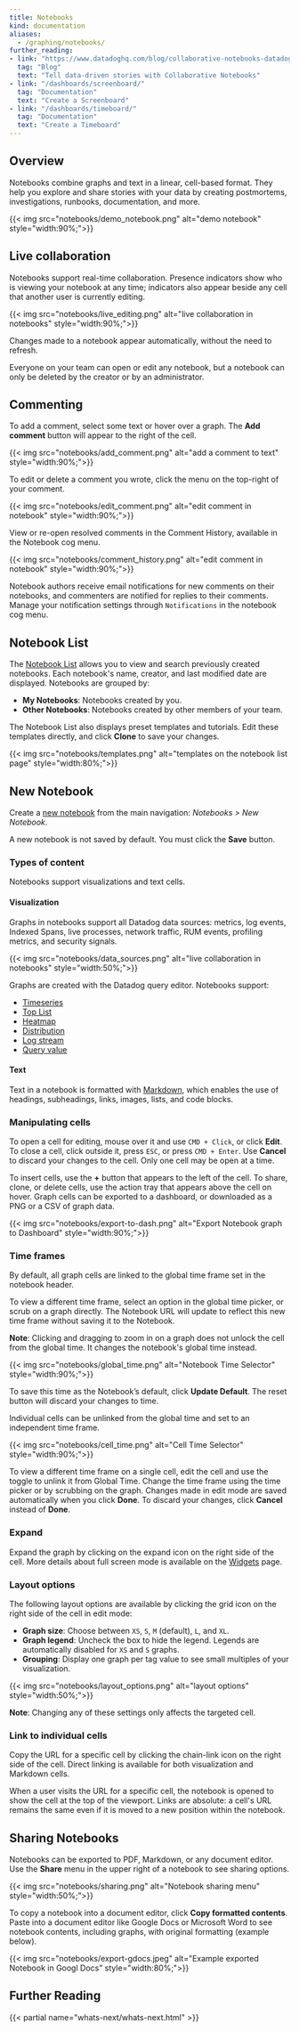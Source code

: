 ```yaml
---
title: Notebooks
kind: documentation
aliases:
  - /graphing/notebooks/
further_reading:
- link: "https://www.datadoghq.com/blog/collaborative-notebooks-datadog/"
  tag: "Blog"
  text: "Tell data-driven stories with Collaborative Notebooks"
- link: "/dashboards/screenboard/"
  tag: "Documentation"
  text: "Create a Screenboard"
- link: "/dashboards/timeboard/"
  tag: "Documentation"
  text: "Create a Timeboard"
---
```


## Overview

Notebooks combine graphs and text in a linear, cell-based format. They help you explore and share stories with your data by creating postmortems, investigations, runbooks, documentation, and more.

{{< img src="notebooks/demo_notebook.png" alt="demo notebook"  style="width:90%;">}}

## Live collaboration

Notebooks support real-time collaboration. Presence indicators show who is viewing your notebook at any time; indicators also appear beside any cell that another user is currently editing.

{{< img src="notebooks/live_editing.png" alt="live collaboration in notebooks"  style="width:90%;">}}

Changes made to a notebook appear automatically, without the need to refresh.

Everyone on your team can open or edit any notebook, but a notebook can only be deleted by the creator or by an administrator.

## Commenting

To add a comment, select some text or hover over a graph. The **Add comment** button will appear to the right of the cell.

{{< img src="notebooks/add_comment.png" alt="add a comment to text"  style="width:90%;">}}

To edit or delete a comment you wrote, click the menu on the top-right of your comment.

{{< img src="notebooks/edit_comment.png" alt="edit comment in notebook"  style="width:90%;">}}

View or re-open resolved comments in the Comment History, available in the Notebook cog menu.

{{< img src="notebooks/comment_history.png" alt="edit comment in notebook"  style="width:90%;">}}

Notebook authors receive email notifications for new comments on their notebooks, and commenters are notified for replies to their comments. Manage your notification settings through `Notifications` in the notebook cog menu.


## Notebook List

The [Notebook List][1] allows you to view and search previously created notebooks. Each notebook's name, creator, and last modified date are displayed. Notebooks are grouped by:

* **My Notebooks**: Notebooks created by you.
* **Other Notebooks**: Notebooks created by other members of your team.

The Notebook List also displays preset templates and tutorials. Edit these templates directly, and click **Clone** to save your changes.

{{< img src="notebooks/templates.png" alt="templates on the notebook list page"  style="width:80%;">}}

## New Notebook

Create a [new notebook][2] from the main navigation: *Notebooks > New Notebook*.

A new notebook is not saved by default. You must click the **Save** button.

### Types of content

Notebooks support visualizations and text cells.

#### Visualization

Graphs in notebooks support all Datadog data sources: metrics, log events, Indexed Spans, live processes, network traffic, RUM events, profiling metrics, and security signals.

{{< img src="notebooks/data_sources.png" alt="live collaboration in notebooks"  style="width:50%;">}}

Graphs are created with the Datadog query editor. Notebooks support:

* [Timeseries][3]
* [Top List][4]
* [Heatmap][5]
* [Distribution][6]
* [Log stream][7]
* [Query value][8]

#### Text

Text in a notebook is formatted with [Markdown][9], which enables the use of headings, subheadings, links, images, lists, and code blocks.

### Manipulating cells

To open a cell for editing, mouse over it and use `CMD + Click`, or click **Edit**. To close a cell, click outside it, press `ESC`, or press `CMD + Enter`. Use **Cancel** to discard your changes to the cell. Only one cell may be open at a time.

To insert cells, use the **+** button that appears to the left of the cell. To share, clone, or delete cells, use the action tray that appears above the cell on hover. Graph cells can be exported to a dashboard, or downloaded as a PNG or a CSV of graph data.

{{< img src="notebooks/export-to-dash.png" alt="Export Notebook graph to Dashboard"  style="width:90%;">}}

### Time frames

By default, all graph cells are linked to the global time frame set in the notebook header.

To view a different time frame, select an option in the global time picker, or scrub on a graph directly. The Notebook URL will update to reflect this new time frame without saving it to the Notebook.

**Note**: Clicking and dragging to zoom in on a graph does not unlock the cell from the global time. It changes the notebook's global time instead.

{{< img src="notebooks/global_time.png" alt="Notebook Time Selector"  style="width:90%;">}}


To save this time as the Notebook’s default, click **Update Default**. The reset button will discard your changes to time.

Individual cells can be unlinked from the global time and set to an independent time frame.

{{< img src="notebooks/cell_time.png" alt="Cell Time Selector"  style="width:90%;">}}

To view a different time frame on a single cell, edit the cell and use the toggle to unlink it from Global Time. Change the time frame using the time picker or by scrubbing on the graph. Changes made in edit mode are saved automatically when you click **Done**. To discard your changes, click **Cancel** instead of **Done**.

### Expand

Expand the graph by clicking on the expand icon on the right side of the cell. More details about full screen mode is available on the [Widgets][10] page.

### Layout options

The following layout options are available by clicking the grid icon on the right side of the cell in edit mode:

* **Graph size**: Choose between `XS`, `S`, `M` (default), `L`, and `XL`.
* **Graph legend**: Uncheck the box to hide the legend. Legends are automatically disabled for `XS` and `S` graphs.
* **Grouping**: Display one graph per tag value to see small multiples of your visualization.

{{< img src="notebooks/layout_options.png" alt="layout options"  style="width:50%;">}}

**Note**: Changing any of these settings only affects the targeted cell.

### Link to individual cells

Copy the URL for a specific cell by clicking the chain-link icon on the right side of the cell. Direct linking is available for both visualization and Markdown cells.

When a user visits the URL for a specific cell, the notebook is opened to show the cell at the top of the viewport. Links are absolute: a cell's URL remains the same even if it is moved to a new position within the notebook.

## Sharing Notebooks

Notebooks can be exported to PDF, Markdown, or any document editor. Use the **Share** menu in the upper right of a notebook to see sharing options.

{{< img src="notebooks/sharing.png" alt="Notebook sharing menu"  style="width:50%;">}}

To copy a notebook into a document editor, click **Copy formatted contents**. Paste into a document editor like Google Docs or Microsoft Word to see notebook contents, including graphs, with original formatting (example below).

{{< img src="notebooks/export-gdocs.jpeg" alt="Example exported Notebook in Googl Docs"  style="width:80%;">}}

## Further Reading

{{< partial name="whats-next/whats-next.html" >}}

[1]: https://app.datadoghq.com/notebook/list
[2]: https://app.datadoghq.com/notebook
[3]: /dashboards/widgets/timeseries/
[4]: /dashboards/widgets/top_list/
[5]: /dashboards/widgets/heat_map/
[6]: /dashboards/widgets/distribution/
[7]: /dashboards/widgets/log_stream/
[8]: /dashboards/widgets/query_value/
[9]: https://daringfireball.net/projects/markdown/
[10]: /dashboards/widgets/#full-screen
